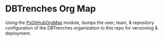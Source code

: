 # DBTrenches Org Map

Using the [PsGitHubOrgMap](https://github.com/petervandivier/PsGitHubOrgMap) module, dumps the user, team, & repository configuration of the DBTrenches organization to this repo for versioning & deployment.
